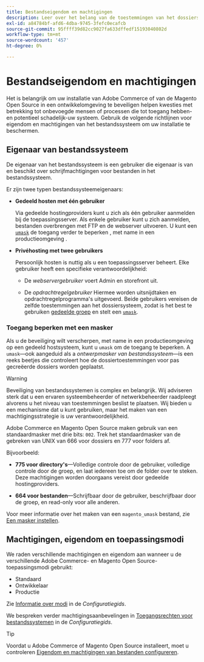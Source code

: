 ```yaml
---
title: Bestandseigendom en machtigingen
description: Leer over het belang van de toestemmingen van het dossiersysteem wanneer het werken met op-gebouw installaties van Adobe Commerce en Magento Open Source.
exl-id: a84784bf-afd6-4dba-9745-3fefc0ecafcb
source-git-commit: 95ffff39d82cc9027fa633dffedf15193040802d
workflow-type: tm+mt
source-wordcount: '457'
ht-degree: 0%

---
```


# Bestandseigendom en machtigingen

Het is belangrijk om uw installatie van Adobe Commerce of van de Magento Open Source in een ontwikkelomgeving te beveiligen helpen kwesties met betrekking tot onbevoegde mensen of processen die tot toegang hebben-en potentieel schadelijk-uw systeem. Gebruik de volgende richtlijnen voor eigendom en machtigingen van het bestandssysteem om uw installatie te beschermen.

## Eigenaar van bestandssysteem

De eigenaar van het bestandssysteem is een gebruiker die eigenaar is van en beschikt over schrijfmachtigingen voor bestanden in het bestandssysteem.

Er zijn twee typen bestandssysteemeigenaars:

- **Gedeeld hosten met één gebruiker**

   Via gedeelde hostingproviders kunt u zich als één gebruiker aanmelden bij de toepassingsserver. Als enkele gebruiker kunt u zich aanmelden, bestanden overbrengen met FTP en de webserver uitvoeren. U kunt een [`umask`](#restrict-access-with-a-umask) de toegang verder te beperken , met name in een productieomgeving .

- **Privéhosting met twee gebruikers**

   Persoonlijk hosten is nuttig als u een toepassingsserver beheert. Elke gebruiker heeft een specifieke verantwoordelijkheid:

   - De _webservergebruiker_ voert Admin en storefront uit.

   - De _opdrachtregelgebruiker_ Hiermee worden uitsnijdtaken en opdrachtregelprogramma&#39;s uitgevoerd.
   Beide gebruikers vereisen de zelfde toestemmingen aan het dossiersysteem, zodat is het best te gebruiken [gedeelde groep](configure-permissions.md#set-ownership-and-permissions-for-two-users) en stelt een [`umask`](#restrict-access-with-a-umask).

### Toegang beperken met een masker

Als u de beveiliging wilt verscherpen, met name in een productieomgeving op een gedeeld hostsysteem, kunt u `umask` om de toegang te beperken. A `umask`—ook aangeduid als a _ontwerpmasker van bestandssysteem_—is een reeks beetjes die controleert hoe de dossiertoestemmingen voor pas gecreëerde dossiers worden geplaatst.

>[!WARNING]
>
>Beveiliging van bestandssystemen is complex en belangrijk. Wij adviseren sterk dat u een ervaren systeembeheerder of netwerkbeheerder raadpleegt alvorens u het niveau van toestemmingen beslist te plaatsen. Wij bieden u een mechanisme dat u kunt gebruiken, maar het maken van een machtigingsstrategie is uw verantwoordelijkheid.

Adobe Commerce en Magento Open Source maken gebruik van een standaardmasker met drie bits: `002`. Trek het standaardmasker van de gebreken van UNIX van 666 voor dossiers en 777 voor folders af.

Bijvoorbeeld:

- **775 voor directory&#39;s**—Volledige controle door de gebruiker, volledige controle door de groep, en laat iedereen toe om de folder over te steken. Deze machtigingen worden doorgaans vereist door gedeelde hostingproviders.

- **664 voor bestanden**—Schrijfbaar door de gebruiker, beschrijfbaar door de groep, en read-only voor alle anderen.

Voor meer informatie over het maken van een `magento_umask` bestand, zie [Een masker instellen](../../next-steps/set-umask.md).

## Machtigingen, eigendom en toepassingsmodi

We raden verschillende machtigingen en eigendom aan wanneer u de verschillende Adobe Commerce- en Magento Open Source-toepassingsmodi gebruikt:

- Standaard
- Ontwikkelaar
- Productie

Zie [Informatie over modi](../../../configuration/bootstrap/application-modes.md) in de _Configuratiegids_.

We bespreken verder machtigingsaanbevelingen in [Toegangsrechten voor bestandssystemen](../../../configuration/deployment/file-system-permissions.md) in de _Configuratiegids_.

>[!TIP]
>
>Voordat u Adobe Commerce of Magento Open Source installeert, moet u controleren [Eigendom en machtigingen van bestanden configureren](configure-permissions.md).
